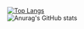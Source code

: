 [![Top Langs](https://github-readme-stats.vercel.app/api/top-langs/?username=morpheus636&layout=compact&theme=transparent)](https://github.com/anuraghazra/github-readme-stats)  
 ![Anurag's GitHub stats](https://github-readme-stats.vercel.app/api?username=morpheus636&show_icons=true&theme=transparent)
